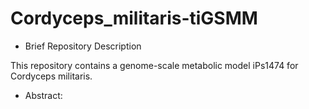 # Cordyceps_militaris-tiGSMM
- Brief Repository Description

This repository contains a genome-scale metabolic model iPs1474 for Cordyceps militaris.

-  Abstract:
